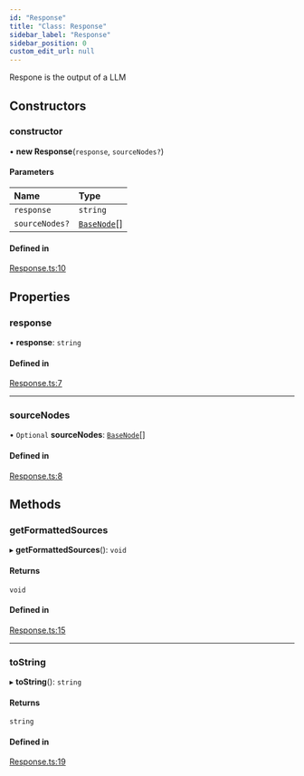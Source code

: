 ```yaml
---
id: "Response"
title: "Class: Response"
sidebar_label: "Response"
sidebar_position: 0
custom_edit_url: null
---
```


Respone is the output of a LLM

## Constructors

### constructor

• **new Response**(`response`, `sourceNodes?`)

#### Parameters

| Name | Type |
| :------ | :------ |
| `response` | `string` |
| `sourceNodes?` | [`BaseNode`](BaseNode.md)[] |

#### Defined in

[Response.ts:10](https://github.com/run-llama/LlamaIndexTS/blob/a07a941/packages/core/src/Response.ts#L10)

## Properties

### response

• **response**: `string`

#### Defined in

[Response.ts:7](https://github.com/run-llama/LlamaIndexTS/blob/a07a941/packages/core/src/Response.ts#L7)

___

### sourceNodes

• `Optional` **sourceNodes**: [`BaseNode`](BaseNode.md)[]

#### Defined in

[Response.ts:8](https://github.com/run-llama/LlamaIndexTS/blob/a07a941/packages/core/src/Response.ts#L8)

## Methods

### getFormattedSources

▸ **getFormattedSources**(): `void`

#### Returns

`void`

#### Defined in

[Response.ts:15](https://github.com/run-llama/LlamaIndexTS/blob/a07a941/packages/core/src/Response.ts#L15)

___

### toString

▸ **toString**(): `string`

#### Returns

`string`

#### Defined in

[Response.ts:19](https://github.com/run-llama/LlamaIndexTS/blob/a07a941/packages/core/src/Response.ts#L19)

